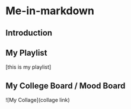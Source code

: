 # Me-in-markdown

## Introduction

## My Playlist

[this is my playlist]

## My College Board / Mood Board

![My Collage](collage link)